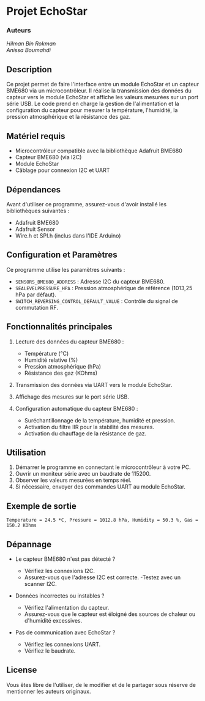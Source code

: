 # Projet EchoStar
### Auteurs
*Hilman Bin Rokman*  
*Anissa Boumahdi*

## Description

Ce projet permet de faire l'interface entre un module EchoStar et un capteur BME680 via un microcontrôleur. Il réalise la transmission des données du capteur vers le module EchoStar et affiche les valeurs mesurées sur un port série USB. Le code prend en charge la gestion de l'alimentation et la configuration du capteur pour mesurer la température, l'humidité, la pression atmosphérique et la résistance des gaz.

## Matériel requis

- Microcontrôleur compatible avec la bibliothèque Adafruit BME680  
- Capteur BME680 (via I2C)  
- Module EchoStar  
- Câblage pour connexion I2C et UART  

## Dépendances
Avant d'utiliser ce programme, assurez-vous d'avoir installé les bibliothèques suivantes :
- Adafruit BME680 
- Adafruit Sensor
- Wire.h et SPI.h (inclus dans l'IDE Arduino)

## Configuration et Paramètres
Ce programme utilise les paramètres suivants :
- `SENSORS_BME680_ADDRESS` : Adresse I2C du capteur BME680.
- `SEALEVELPRESSURE_HPA` : Pression atmosphérique de référence (1013,25 hPa par défaut).
- `SWITCH_REVERSING_CONTROL_DEFAULT_VALUE` : Contrôle du signal de commutation RF.



## Fonctionnalités principales
1. Lecture des données du capteur BME680 :
    - Température (°C)
    - Humidité relative (%)
    - Pression atmosphérique (hPa)
    - Résistance des gaz (KOhms)

2. Transmission des données via UART vers le module EchoStar.
3. Affichage des mesures sur le port série USB.
4. Configuration automatique du capteur BME680 :
    - Suréchantillonnage de la température, humidité et pression.
    - Activation du filtre IIR pour la stabilité des mesures.
    - Activation du chauffage de la résistance de gaz.

## Utilisation
1. Démarrer le programme en connectant le microcontrôleur à votre PC.
2. Ouvrir un moniteur série avec un baudrate de 115200.
3. Observer les valeurs mesurées en temps réel.
4. Si nécessaire, envoyer des commandes UART au module EchoStar.

## Exemple de sortie
`Temperature = 24.5 *C, Pressure = 1012.8 hPa, Humidity = 50.3 %, Gas = 150.2 KOhms`

## Dépannage
- Le capteur BME680 n'est pas détecté ?
  - Vérifiez les connexions I2C.
  - Assurez-vous que l'adresse I2C est correcte.
  -Testez avec un scanner I2C.

- Données incorrectes ou instables ?
  - Vérifiez l'alimentation du capteur.
  - Assurez-vous que le capteur est éloigné des sources de chaleur ou d'humidité excessives.

- Pas de communication avec EchoStar ?
  - Vérifiez les connexions UART.
  - Vérifiez le baudrate.

## License
Vous êtes libre de l'utiliser, de le modifier et de le partager sous réserve de mentionner les auteurs originaux.
